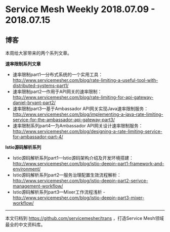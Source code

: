 # Service Mesh Weekly 2018.07.09 - 2018.07.15

## 博客

本周给大家带来的两个系列文章。

**速率限制系列文章**

-  速率限制part1—分布式系统的一个实用工具：http://www.servicemesher.com/blog/rate-limiting-a-useful-tool-with-distributed-systems-part1/
- 速率限制part2—作用于API网关的速率限制：http://www.servicemesher.com/blog/rate-limiting-for-api-gateway-daniel-bryant-part2/
- 速率限制part3—基于Ambassador API网关实现Java速率限制服务：http://www.servicemesher.com/blog/implementing-a-java-rate-limiting-service-for-the-ambassador-api-gateway-part3/
- 速率限制系列part4—为Ambassador API网关设计速率限制服务：http://www.servicemesher.com/blog/designing-a-rate-limiting-service-for-ambassador-part-4/

**Istio源码解析系列**

- Istio源码解析系列part1—Istio源码架构介绍及开发环境搭建：http://www.servicemesher.com/blog/istio-deepin-part1-framework-and-environment/
- Istio源码解析系列part2—服务治理配置生效流程解析：http://www.servicemesher.com/blog/istio-deepin-part2-serivce-management-workflow/
- Istio源码解析系列part3—Mixer工作流程浅析 -http://www.servicemesher.com/blog/istio-deepin-part3-mixer-workflow/

---

本文归档到 https://github.com/servicemesher/trans ，打造Service Mesh领域最全的中文资料库。